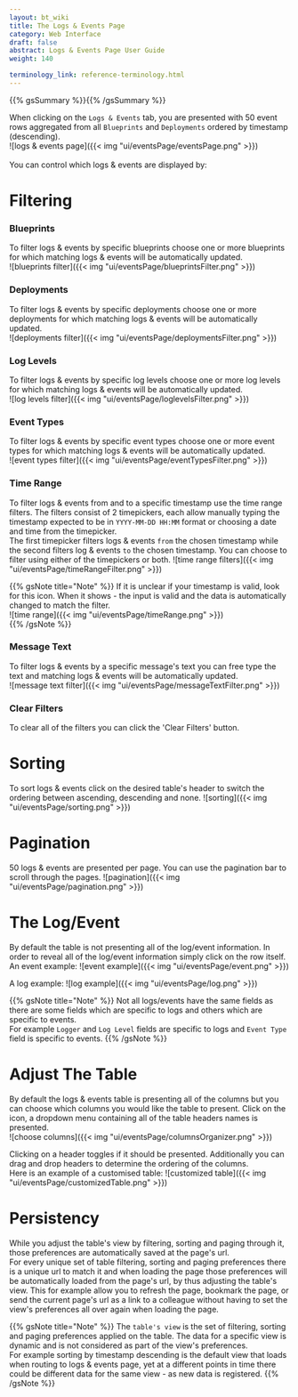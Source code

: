 ```yaml
---
layout: bt_wiki
title: The Logs & Events Page
category: Web Interface
draft: false
abstract: Logs & Events Page User Guide
weight: 140

terminology_link: reference-terminology.html
---
```

{{% gsSummary %}}{{% /gsSummary %}}

When clicking on the `Logs & Events` tab, you are presented with 50 event rows aggregated from all `Blueprints` and `Deployments` ordered by timestamp (descending).<br/>
![logs & events page]({{< img "ui/eventsPage/eventsPage.png" >}})<br><br>
You can control which logs & events are displayed by:

# Filtering
### Blueprints
To filter logs & events by specific blueprints choose one or more blueprints for which matching logs & events will be automatically updated.<br/>
![blueprints filter]({{< img "ui/eventsPage/blueprintsFilter.png" >}})<br>

### Deployments
To filter logs & events by specific deployments choose one or more deployments for which matching logs & events will be automatically updated.<br/>
![deployments filter]({{< img "ui/eventsPage/deploymentsFilter.png" >}})<br>

### Log Levels
To filter logs & events by specific log levels choose one or more log levels for which matching logs & events will be automatically updated.<br/>
![log levels filter]({{< img "ui/eventsPage/loglevelsFilter.png" >}})<br>

### Event Types
To filter logs & events by specific event types choose one or more event types for which matching logs & events will be automatically updated.<br/>
![event types filter]({{< img "ui/eventsPage/eventTypesFilter.png" >}})<br>

### Time Range
To filter logs & events from and to a specific timestamp use the time range filters.
The filters consist of 2 timepickers, each allow manually typing the timestamp expected to be in `YYYY-MM-DD HH:MM` format or choosing a date and time from the timepicker.<br>
The first timepicker filters logs & events `from` the chosen timestamp while the second filters log & events `to` the chosen timestamp.
You can choose to filter using either of the timepickers or both.
![time range filters]({{< img "ui/eventsPage/timeRangeFilter.png" >}})<br>


{{% gsNote title="Note" %}}
If it is unclear if your timestamp is valid, look for this <i class="fa fa-calendar"></i> icon. When it shows - the input is valid and the data is automatically changed to match the filter.<br>
![time range]({{< img "ui/eventsPage/timeRange.png" >}})<br>
{{% /gsNote %}}

### Message Text
To filter logs & events by a specific message's text you can free type the text and matching logs & events will be automatically updated.<br/>
![message text filter]({{< img "ui/eventsPage/messageTextFilter.png" >}})<br>

### Clear Filters
To clear all of the filters you can click the 'Clear Filters' button.

# Sorting
To sort logs & events click on the desired table's header to switch the ordering between ascending, descending and none.
![sorting]({{< img "ui/eventsPage/sorting.png" >}})<br>

# Pagination
50 logs & events are presented per page. You can use the pagination bar to scroll through the pages.
![pagination]({{< img "ui/eventsPage/pagination.png" >}})<br>

# The Log/Event
By default the table is not presenting all of the log/event information. In order to reveal all of the log/event information simply click on the row itself.<br>
An event example:
![event example]({{< img "ui/eventsPage/event.png" >}})<br>

A log example:
![log example]({{< img "ui/eventsPage/log.png" >}})<br>

{{% gsNote title="Note" %}}
Not all logs/events have the same fields as there are some fields which are specific to logs and others which are specific to events.<br>
For example `Logger` and `Log Level` fields are specific to logs and `Event Type` field is specific to events.
{{% /gsNote %}}

# Adjust The Table
By default the logs & events table is presenting all of the columns but you can choose which columns you would like the table to present.
Click on the <i class="fa fa-cog"></i> icon, a dropdown menu containing all of the table headers names is presented.<br>
![choose columns]({{< img "ui/eventsPage/columnsOrganizer.png" >}})<br>

Clicking on a header toggles if it should be presented. Additionally you can drag and drop headers to determine the ordering of the columns.<br>
Here is an example of a customised table:
![customized table]({{< img "ui/eventsPage/customizedTable.png" >}})<br>

# Persistency
While you adjust the table's view by filtering, sorting and paging through it, those preferences are automatically saved at the page's url.<br>
For every unique set of table filtering, sorting and paging preferences there is a unique url to match it and when loading the page those preferences will be automatically loaded from the page's url, by thus adjusting the table's view.
This for example allow you to refresh the page, bookmark the page, or send the current page's url as a link to a colleague without having to set the view's preferences all over again when loading the page.

{{% gsNote title="Note" %}}
The `table's view` is the set of filtering, sorting and paging preferences applied on the table. The data for a specific view is dynamic and is not considered as part of the view's preferences.<br>
For example sorting by timestamp descending is the default view that loads when routing to logs & events page, yet at a different points in time there could be different data for the same view - as new data is registered.
{{% /gsNote %}}





